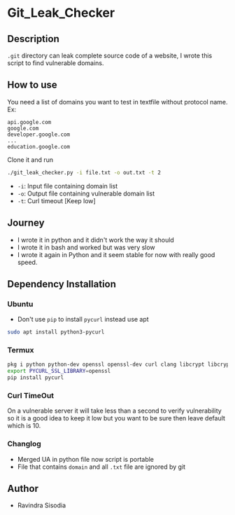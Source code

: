# Git_Leak_Checker

## Description
`.git` directory can leak complete source code of a website, I wrote this script to find vulnerable domains.

## How to use
You need a list of domains you want to test in textfile without protocol name.
Ex:

```
api.google.com
google.com
developer.google.com
...
education.google.com
```

Clone it and run
```bash
./git_leak_checker.py -i file.txt -o out.txt -t 2
```

- `-i`: Input file containing domain list
- `-o`: Output file containing vulnerable domain list
- `-t`: Curl timeout [Keep low]

## Journey
- I wrote it in python and it didn't work the way it should
- I wrote it in bash and worked but was very slow
- I wrote it again in Python and it seem stable for now with really good speed.


## Dependency Installation 

### Ubuntu
- Don't use `pip` to install `pycurl` instead use apt

```bash
sudo apt install python3-pycurl
```


### Termux

```bash
pkg i python python-dev openssl openssl-dev curl clang libcrypt libcrypt-dev libcurl libcurl-dev
export PYCURL_SSL_LIBRARY=openssl
pip install pycurl
```

### Curl TimeOut
On a vulnerable server it will take less than a second to verify vulnerability so it is a good idea to keep it low but you want to be sure then leave default which is 10.

### Changlog
- Merged UA in python file now script is portable
- File that contains `domain` and all `.txt` file are ignored by git

## Author
- Ravindra Sisodia
